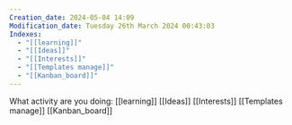 ```yaml
---
Creation_date: 2024-05-04 14:09
Modification_date: Tuesday 26th March 2024 00:43:03
Indexes:
  - "[[learning]]"
  - "[[Ideas]]"
  - "[[Interests]]"
  - "[[Templates manage]]"
  - "[[Kanban_board]]"
---
```

What activity are you doing:
[[learning]]
[[Ideas]]
[[Interests]]
[[Templates manage]]
[[Kanban_board]]

